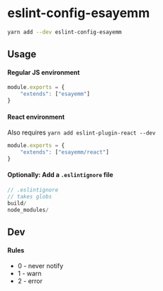 # eslint-config-esayemm

```sh
yarn add --dev eslint-config-esayemm
```

## Usage

#### Regular JS environment

```js
module.exports = {
	"extends": ["esayemm"]
}
```

#### React environment

Also requires `yarn add eslint-plugin-react --dev`

```js
module.exports = {
	"extends": ["esayemm/react"]
}
```

#### Optionally: Add a `.eslintignore` file

```js
// .eslintignore
// takes globs
build/
node_modules/
```

## Dev

#### Rules

- 0 - never notify
- 1 - warn
- 2 - error